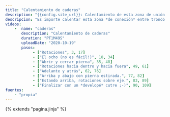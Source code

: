 ```yaml
---
title: "Calentamiento de caderas"
description: "{{config.site_url}}: Calentamiento de esta zona de unión entre tronco y extremidades"
descripcion: "Es importe calentar esta zona *de conexión* entre tronco y extremidades."
videos: 
    -  name: "caderas"
       description: "Calentamiento de caderas"
       duration: "PT1M49S"
       uploadDate: "2020-10-19"
       pasos:
            - ["Rotaciones", 3, 17]       
            - ["El ocho (no es fácil!)", 18, 34]
            - ["Abrir y cerrar pierna", 35, 48]      
            - ["Rotaciones hacia dentro y hacia fuera", 49, 61]
            - ["Adelante y atrás", 62, 76]
            - ["Arriba y abajo con pierna estirada.", 77, 82]
            - ["Estando arriba, rotaciones sobre eje.", 83, 89]      
            - ["Finalizar con un *developé* cutre ;-)", 90, 109]
fuentes:
    - "propia"
---
```

{% extends "pagina.jinja" %}